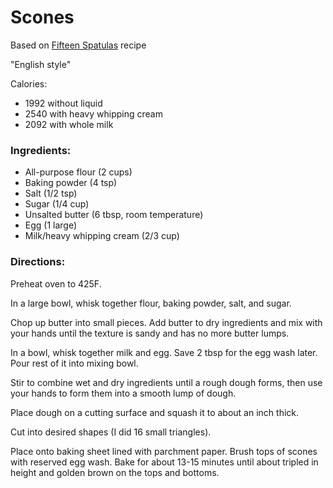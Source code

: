 Scones
============================
Based on [Fifteen Spatulas](https://www.fifteenspatulas.com/english-style-scones/) recipe

"English style"

Calories: 
* 1992 without liquid
* 2540 with heavy whipping cream
* 2092 with whole milk

### Ingredients:

* All-purpose flour (2 cups)
* Baking powder (4 tsp)
* Salt (1/2 tsp)
* Sugar (1/4 cup)
* Unsalted butter (6 tbsp, room temperature)
* Egg (1 large)
* Milk/heavy whipping cream (2/3 cup)

### Directions:

Preheat oven to 425F.

In a large bowl, whisk together flour, baking powder, salt, and sugar.

Chop up butter into small pieces. Add butter to dry ingredients and mix with your hands until the texture is sandy and has no more butter lumps.

In a bowl, whisk together milk and egg. Save 2 tbsp for the egg wash later. Pour rest of it into mixing bowl.

Stir to combine wet and dry ingredients until a rough dough forms, then use your hands to form them into a smooth lump of dough.

Place dough on a cutting surface and squash it to about an inch thick.

Cut into desired shapes (I did 16 small triangles).

Place onto baking sheet lined with parchment paper. Brush tops of scones with reserved egg wash. Bake for about 13-15 minutes until about tripled in height and golden brown on the tops and bottoms.
